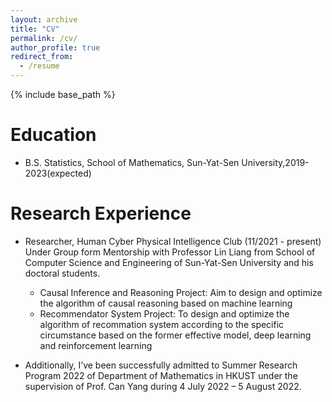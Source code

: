```yaml
---
layout: archive
title: "CV"
permalink: /cv/
author_profile: true
redirect_from:
  - /resume
---
```


{% include base_path %}

Education
======
* B.S. Statistics, School of Mathematics, Sun-Yat-Sen University,2019-2023(expected)

Research Experience
======
* Researcher, Human Cyber Physical Intelligence Club (11/2021 - present)
  Under Group form Mentorship with Professor Lin Liang from School of Computer Science and Engineering of Sun-Yat-Sen University and his doctoral students.
  * Causal Inference and Reasoning Project: Aim to design and optimize the algorithm of causal reasoning based on machine learning
  * Recommendator System Project: To design and optimize the algorithm of recommation system according to the specific circumstance based on the former effective model, deep learning and reinforcement learning

* Additionally, I’ve been successfully admitted to Summer Research Program 2022 of Department of Mathematics in HKUST under the supervision of Prof. Can Yang during 4 July 2022 – 5 August 2022.
